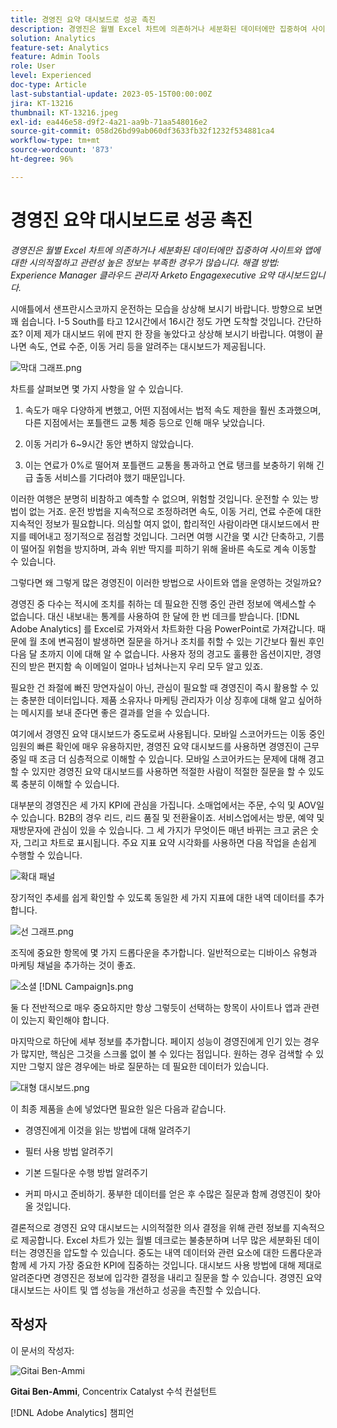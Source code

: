 ```yaml
---
title: 경영진 요약 대시보드로 성공 촉진
description: 경영진은 월별 Excel 차트에 의존하거나 세분화된 데이터에만 집중하여 사이트와 앱에 대한 시의적절하고 관련성 높은 정보는 부족한 경우가 많습니다. 경영진 요약 대시보드가 그 해결 방법입니다.
solution: Analytics
feature-set: Analytics
feature: Admin Tools
role: User
level: Experienced
doc-type: Article
last-substantial-update: 2023-05-15T00:00:00Z
jira: KT-13216
thumbnail: KT-13216.jpeg
exl-id: ea446e58-d9f2-4a21-aa9b-71aa548016e2
source-git-commit: 058d26bd99ab060df3633fb32f1232f534881ca4
workflow-type: tm+mt
source-wordcount: '873'
ht-degree: 96%

---
```


# 경영진 요약 대시보드로 성공 촉진

_경영진은 월별 Excel 차트에 의존하거나 세분화된 데이터에만 집중하여 사이트와 앱에 대한 시의적절하고 관련성 높은 정보는 부족한 경우가 많습니다. 해결 방법: Experience Manager 클라우드 관리자 Arketo Engagexecutive 요약 대시보드입니다._

시애틀에서 샌프란시스코까지 운전하는 모습을 상상해 보시기 바랍니다. 방향으로 보면 꽤 쉽습니다. I-5 South를 타고 12시간에서 16시간 정도 가면 도착할 것입니다. 간단하죠? 이제 제가 대시보드 위에 판지 한 장을 놓았다고 상상해 보시기 바랍니다.
여행이 끝나면 속도, 연료 수준, 이동 거리 등을 알려주는 대시보드가 제공됩니다.

![막대 그래프.png](assets/bar-graph.png)

차트를 살펴보면 몇 가지 사항을 알 수 있습니다.

1. 속도가 매우 다양하게 변했고, 어떤 지점에서는 법적 속도 제한을 훨씬 초과했으며, 다른 지점에서는 포틀랜드 교통 체증 등으로 인해 매우 낮았습니다.

1. 이동 거리가 6~9시간 동안 변하지 않았습니다.

1. 이는 연료가 0%로 떨어져 포틀랜드 교통을 통과하고 연료 탱크를 보충하기 위해 긴급 출동 서비스를 기다려야 했기 때문입니다.

이러한 여행은 분명히 비참하고 예측할 수 없으며, 위험할 것입니다. 운전할 수 있는 방법이 없는 거죠. 운전 방법을 지속적으로 조정하려면 속도, 이동 거리, 연료 수준에 대한 지속적인 정보가 필요합니다. 의심할 여지 없이, 합리적인 사람이라면 대시보드에서 판지를 떼어내고 정기적으로 점검할 것입니다. 그러면 여행 시간을 몇 시간 단축하고, 기름이 떨어질 위험을 방지하며, 과속 위반 딱지를 피하기 위해 올바른 속도로 계속 이동할 수 있습니다.

그렇다면 왜 그렇게 많은 경영진이 이러한 방법으로 사이트와 앱을 운영하는 것일까요?

경영진 중 다수는 적시에 조치를 취하는 데 필요한 진행 중인 관련 정보에 액세스할 수 없습니다. 대신 내보내는 통계를 사용하여 한 달에 한 번 데크를 받습니다. [!DNL Adobe Analytics] 를 Excel로 가져와서 차트화한 다음 PowerPoint로 가져갑니다. 때문에 월 초에 변곡점이 발생하면 질문을 하거나 조치를 취할 수 있는 기간보다 훨씬 후인 다음 달 초까지 이에 대해 알 수 없습니다. 사용자 정의 경고도 훌륭한 옵션이지만, 경영진의 받은 편지함 속 이메일이 얼마나 넘쳐나는지 우리 모두 알고 있죠.

필요한 건 좌절에 빠진 망연자실이 아닌, 관심이 필요할 때 경영진이 즉시 활용할 수 있는 충분한 데이터입니다. 제품 소유자나 마케팅 관리자가 이상 징후에 대해 알고 싶어하는 메시지를 보내 준다면 좋은 결과를 얻을 수 있습니다.

여기에서 경영진 요약 대시보드가 &#x200B;&#x200B;중도로써 사용됩니다. 모바일 스코어카드는 이동 중인 임원의 빠른 확인에 매우 유용하지만, 경영진 요약 대시보드를 사용하면 경영진이 근무 중일 때 조금 더 심층적으로 이해할 수 있습니다. 모바일 스코어카드는 문제에 대해 경고할 수 있지만 경영진 요약 대시보드를 사용하면 적절한 사람이 적절한 질문을 할 수 있도록 충분히 이해할 수 있습니다.

대부분의 경영진은 세 가지 KPI에 관심을 가집니다. 소매업에서는 주문, 수익 및 AOV일 수 있습니다. B2B의 경우 리드, 리드 품질 및 전환율이죠. 서비스업에서는 방문, 예약 및 재방문자에 관심이 있을 수 있습니다. 그 세 가지가 무엇이든 매년 바뀌는 크고 굵은 숫자, 그리고 차트로 표시됩니다. 주요 지표 요약 시각화를 사용하면 다음 작업을 손쉽게 수행할 수 있습니다.

![확대 패널](assets/zoom-in-panel.png)

장기적인 추세를 쉽게 확인할 수 있도록 동일한 세 가지 지표에 대한 내역 데이터를 추가합니다.

![선 그래프.png](assets/line-graph.png)

조직에 중요한 항목에 몇 가지 드롭다운을 추가합니다. 일반적으로는 디바이스 유형과 마케팅 채널을 추가하는 것이 좋죠.

![소셜 [!DNL Campaign]s.png](assets/social-campaigns.png)

둘 다 전반적으로 매우 중요하지만 항상 그렇듯이 선택하는 항목이 사이트나 앱과 관련이 있는지 확인해야 합니다.

마지막으로 하단에 세부 정보를 추가합니다. 페이지 성능이 경영진에게 인기 있는 경우가 많지만, 핵심은 그것을 스크롤 없이 볼 수 있다는 점입니다. 원하는 경우 검색할 수 있지만 그렇지 않은 경우에는 바로 질문하는 데 필요한 데이터가 있습니다.

![대형 대시보드.png](assets/large-dashboard.png)

이 최종 제품을 손에 넣었다면 필요한 일은 다음과 같습니다.

- 경영진에게 이것을 읽는 방법에 대해 알려주기

- 필터 사용 방법 알려주기

- 기본 드릴다운 수행 방법 알려주기

- 커피 마시고 준비하기. 풍부한 데이터를 얻은 후 수많은 질문과 함께 경영진이 찾아올 것입니다.

결론적으로 경영진 요약 대시보드는 시의적절한 의사 결정을 위해 관련 정보를 지속적으로 제공합니다. Excel 차트가 있는 월별 데크로는 불충분하며 너무 많은 세분화된 데이터는 경영진을 압도할 수 있습니다. 중도는 내역 데이터와 관련 요소에 대한 드롭다운과 함께 세 가지 가장 중요한 KPI에 집중하는 것입니다. 대시보드
사용 방법에 대해 제대로 알려준다면 경영진은 정보에 입각한 결정을 내리고 질문을 할 수 있습니다. 경영진 요약 대시보드는 사이트 및 앱 성능을 개선하고 성공을 촉진할 수 있습니다.

## 작성자

이 문서의 작성자:

![Gitai Ben-Ammi](assets/gitai-ben-ammi.png)

**Gitai Ben-Ammi**, Concentrix Catalyst 수석 컨설턴트

[!DNL Adobe Analytics] 챔피언
